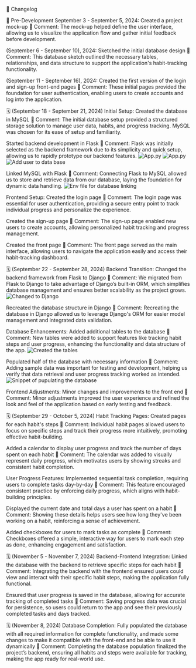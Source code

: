 📅 Changelog

🚀 Pre-Development
September 3 - September 5, 2024:
Created a project mock-up
💬 Comment: The mock-up helped define the user interface, allowing us to visualize the application flow and gather initial feedback before development.

(September 6 - September 10), 2024:
Sketched the initial database design
💬 Comment: This database sketch outlined the necessary tables, relationships, and data structure to support the application's habit-tracking functionality.

(September 11 - September 16), 2024:
Created the first version of the login and sign-up front-end pages
💬 Comment: These initial pages provided the foundation for user authentication, enabling users to create accounts and log into the application.

🗓️ (September 18 - September 21, 2024)
Initial Setup:
Created the database in MySQL
💬 Comment: The initial database setup provided a structured storage solution to manage user data, habits, and progress tracking. MySQL was chosen for its ease of setup and familiarity.

Started backend development in Flask
💬 Comment: Flask was initially selected as the backend framework due to its simplicity and quick setup, allowing us to rapidly prototype our backend features.
![App.py](/images/image4.png)
![App.py](/images/image5.png)
![Add user to data base](/images/image6.png)

Linked MySQL with Flask
💬 Comment: Connecting Flask to MySQL allowed us to store and retrieve data from our database, laying the foundation for dynamic data handling.
![Env file for database linking](/images/image7.png)

Frontend Setup:
Created the login page
💬 Comment: The login page was essential for user authentication, providing a secure entry point to track individual progress and personalize the experience.

Created the sign-up page
💬 Comment: The sign-up page enabled new users to create accounts, allowing personalized habit tracking and progress management.

Created the front page
💬 Comment: The front page served as the main interface, allowing users to navigate the application easily and access their habit-tracking dashboard.

🗓️ (September 22 - September 28, 2024)
Backend Transition:
Changed the backend framework from Flask to Django
💬 Comment: We migrated from Flask to Django to take advantage of Django’s built-in ORM, which simplifies database management and ensures better scalability as the project grows.
![Changed to Django](/images/image8.png)

Recreated the database structure in Django
💬 Comment: Recreating the database in Django allowed us to leverage Django's ORM for easier model management and integrated data validation.

Database Enhancements:
Added additional tables to the database
💬 Comment: New tables were added to support features like tracking habit steps and user progress, enhancing the functionality and data structure of the app.
![Created the tables](/images/image9.png)

Populated half of the database with necessary information
💬 Comment: Adding sample data was important for testing and development, helping us verify that data retrieval and user progress tracking worked as intended.
![Snippet of pupulating the database](/images/image10.png)

Frontend Adjustments:
Minor changes and improvements to the front end
💬 Comment: Minor adjustments improved the user experience and refined the look and feel of the application based on early testing and feedback.

🗓️ (September 29 - October 5, 2024)
Habit Tracking Pages:
Created pages for each habit's steps
💬 Comment: Individual habit pages allowed users to focus on specific steps and track their progress more intuitively, promoting effective habit-building.

Added a calendar to display user progress and track the number of days spent on each habit
💬 Comment: The calendar was added to visually represent daily progress, which motivates users by showing streaks and consistent habit completion.

User Progress Features:
Implemented sequential task completion, requiring users to complete tasks day-by-day
💬 Comment: This feature encouraged consistent practice by enforcing daily progress, which aligns with habit-building principles.

Displayed the current date and total days a user has spent on a habit
💬 Comment: Showing these details helps users see how long they've been working on a habit, reinforcing a sense of achievement.

Added checkboxes for users to mark tasks as complete
💬 Comment: Checkboxes offered a simple, interactive way for users to mark each step as done, enhancing engagement and satisfaction.

🗓️ (November 5 - November 7, 2024)
Backend-Frontend Integration:
Linked the database with the backend to retrieve specific steps for each habit
💬 Comment: Integrating the backend with the frontend ensured users could view and interact with their specific habit steps, making the application fully functional.

Ensured that user progress is saved in the database, allowing for accurate tracking of completed tasks
💬 Comment: Saving progress data was crucial for persistence, so users could return to the app and see their previously completed tasks and days tracked.

🗓️ (November 8, 2024)
Database Completion:
Fully populated the database with all required information for complete functionality, and made some changes to make it compatible with the front-end and be able to use it dynamically
💬 Comment: Completing the database population finalized the project’s backend, ensuring all habits and steps were available for tracking, making the app ready for real-world use.
